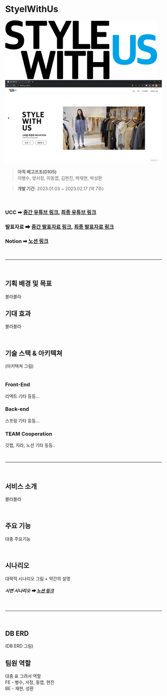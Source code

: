 # StyelWithUs
<img src = "./docs/image/logo.png"><br>
<img src = "./docs/image/MainPage.png">

> __아직 배고프조(D105)__  
이병수, 양서정, 이동엽, 김현진, 박재현, 박성환

> __개발 기간__: 2023.01.03 ~ 2023.02.17 (약 7주) 

<br>

### UCC ➡ [중간 유튜브 링크](링크), [최종 유튜브 링크](링크)
### 발표자료 ➡ [중간 발표자료 링크](링크), [최종 발표자료 링크](링크)
### Notion ➡ [노션 링크](링크)

<br>

---

<br>

## 기획 배경 및 목표
블라블라

## 기대 효과
블라블라

<br>

## 기술 스택 & 아키텍쳐
(아키텍쳐 그림)
<br>
<br>

### Front-End
리액트 기타 등등...

### Back-end
스프링 기타 등등...
 
### TEAM Cooperation
깃랩, 지라, 노션 기타 등등..

<br>

---

<br>

## 서비스 소개
블라블라

<br>

## 주요 기능
대충 주요기능

<br>

## 시나리오
대략적 시나리오 그림 + 약간의 설명
##### 시연 시나리오 ➡ [노션 링크](링크)

<br>

---

<br>

## DB ERD
(DB ERD 그림)

## 팀원 역할
대충 표 그려서 역할<br>
FE - 병수, 서정, 동엽, 현진<br>
BE - 재현, 성환<br>
